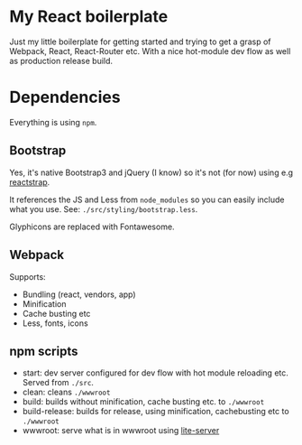 # My React boilerplate
Just my little boilerplate for getting started and trying to get a grasp of Webpack, React, React-Router etc. With a nice hot-module dev flow as well as production release build.

# Dependencies
Everything is using `npm`.

## Bootstrap
Yes, it's native Bootstrap3 and jQuery (I know) so it's not (for now) using e.g [reactstrap](https://reactstrap.github.io/).

It references the JS and Less from `node_modules` so you can easily include what you use. See: `./src/styling/bootstrap.less`.

Glyphicons are replaced with Fontawesome.

## Webpack

Supports:
  - Bundling (react, vendors, app)
  - Minification
  - Cache busting etc
  - Less, fonts, icons

## npm scripts
  - start: dev server configured for dev flow with hot module reloading etc. Served from `./src`.
  - clean: cleans `./wwwroot`
  - build: builds without minification, cache busting etc. to `./wwwroot`
  - build-release: builds for release, using minification, cachebusting etc to `./wwwroot`
  - wwwroot: serve what is in wwwroot using [lite-server](https://github.com/johnpapa/lite-server)